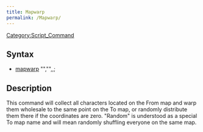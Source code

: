 ```yaml
---
title: Mapwarp
permalink: /Mapwarp/
---
```


[Category:Script_Command](/Category:Script_Command "wikilink")

Syntax
------

-   [mapwarp](/mapwarp "wikilink") "<from map>","<to map>",<x>,<y>;

Description
-----------

This command will collect all characters located on the From map and warp them wholesale to the same point on the To map, or randomly distribute them there if the coordinates are zero. "Random" is understood as a special To map name and will mean randomly shuffling everyone on the same map.